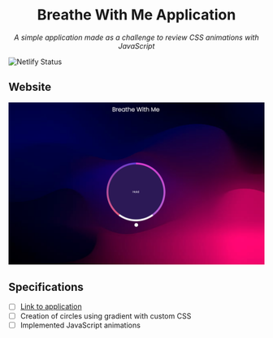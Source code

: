 <h1 align="center">Breathe With Me Application</h1>
<p align="center"><i>A simple application made as a challenge to review CSS animations with JavaScript</i></p>

![Netlify Status](https://api.netlify.com/api/v1/badges/d3d06c01-a36b-44f3-ac63-eb7e91a36d79/deploy-status)

## Website

![Image Preview](img/breathemeapp.png)

## Specifications

- [ ] [Link to application](https://breathewithme.netlify.app/)
- [ ] Creation of circles using gradient with custom CSS
- [ ] Implemented JavaScript animations
